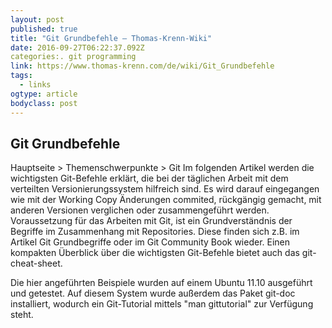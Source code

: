 ```yaml
---
layout: post
published: true
title: "Git Grundbefehle – Thomas-Krenn-Wiki"
date: 2016-09-27T06:22:37.092Z
categories:. git programming
link: https://www.thomas-krenn.com/de/wiki/Git_Grundbefehle
tags:
  - links
ogtype: article
bodyclass: post
---
```


## Git Grundbefehle
Hauptseite > Themenschwerpunkte > Git
Im folgenden Artikel werden die wichtigsten Git-Befehle erklärt, die bei der täglichen Arbeit mit dem verteilten Versionierungssystem hilfreich sind. Es wird darauf eingegangen wie mit der Working Copy Änderungen commited, rückgängig gemacht, mit anderen Versionen verglichen oder zusammengeführt werden. Voraussetzung für das Arbeiten mit Git, ist ein Grundverständnis der Begriffe im Zusammenhang mit Repositories. Diese finden sich z.B. im Artikel Git Grundbegriffe oder im Git Community Book wieder. Einen kompakten Überblick über die wichtigsten Git-Befehle bietet auch das git-cheat-sheet.

Die hier angeführten Beispiele wurden auf einem Ubuntu 11.10 ausgeführt und getestet. Auf diesem System wurde außerdem das Paket git-doc installiert, wodurch ein Git-Tutorial mittels "man gittutorial" zur Verfügung steht.
